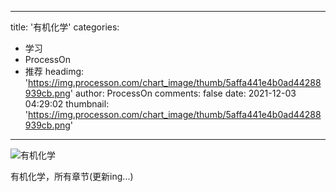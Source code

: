 
---
title: '有机化学'
categories: 
 - 学习
 - ProcessOn
 - 推荐
headimg: 'https://img.processon.com/chart_image/thumb/5affa441e4b0ad44288939cb.png'
author: ProcessOn
comments: false
date: 2021-12-03 04:29:02
thumbnail: 'https://img.processon.com/chart_image/thumb/5affa441e4b0ad44288939cb.png'
---

<div>   
<img class="thumb" alt="有机化学" src="https://img.processon.com/chart_image/thumb/5affa441e4b0ad44288939cb.png" referrerpolicy="no-referrer">
<p>有机化学，所有章节(更新ing...)</p>  
</div>
            